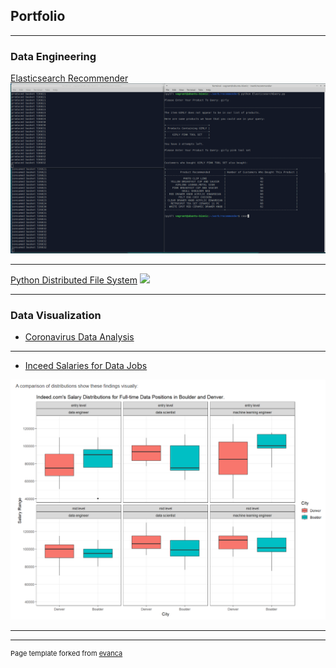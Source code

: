 ## Portfolio

---

### Data Engineering

[Elasticsearch Recommender](https://github.com/BigBangData/ElasticsearchRecommender)
<img src="images/elasticsearch_recommender.gif?raw=true"/>

---
[Python Distributed File System](https://github.com/BigBangData/PythonDFS)
<img src="images/PythonDFSdemo.gif?raw=true"/>

---

### Data Visualization

- [Coronavirus Data Analysis](https://rpubs.com/BigBangData/Coronavirus)


---

- [Inceed Salaries for Data Jobs](https://rpubs.com/BigBangData/557787)
<img src="images/IndeedSalaries.PNG"/>

---



---
<p style="font-size:11px">Page template forked from <a href="https://github.com/evanca/quick-portfolio">evanca</a></p>
<!-- Remove above link if you don't want to attibute -->